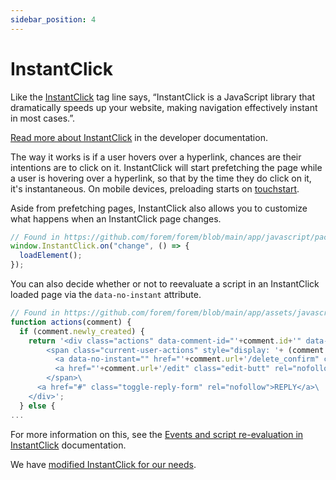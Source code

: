 ```yaml
---
sidebar_position: 4
---
```


# InstantClick

Like the [InstantClick](http://instantclick.io/) tag line says, “InstantClick is
a JavaScript library that dramatically speeds up your website, making navigation
effectively instant in most cases.”.

[Read more about InstantClick](https://developers.forem.com/frontend/instant-click) in the developer documentation.

The way it works is if a user hovers over a hyperlink, chances are their
intentions are to click on it. InstantClick will start prefetching the page
while a user is hovering over a hyperlink, so that by the time they do click on
it, it's instantaneous. On mobile devices, preloading starts on
[touchstart](https://developer.mozilla.org/en-US/docs/Web/API/Element/touchstart_event).

Aside from prefetching pages, InstantClick also allows you to customize what
happens when an InstantClick page changes.

```javascript
// Found in https://github.com/forem/forem/blob/main/app/javascript/packs/githubRepos.jsx#L11)
window.InstantClick.on("change", () => {
  loadElement();
});
```

You can also decide whether or not to reevaluate a script in an InstantClick
loaded page via the `data-no-instant` attribute.

```javascript
// Found in https://github.com/forem/forem/blob/main/app/assets/javascripts/utilities/buildCommentHTML.js.erb#L80
function actions(comment) {
  if (comment.newly_created) {
    return '<div class="actions" data-comment-id="'+comment.id+'" data-path="'+comment.url+'">\
        <span class="current-user-actions" style="display: '+ (comment.newly_created ? 'inline-block' : 'none') +';">\
          <a data-no-instant="" href="'+comment.url+'/delete_confirm" class="edit-butt" rel="nofollow">DELETE</a>\
          <a href="'+comment.url+'/edit" class="edit-butt" rel="nofollow">EDIT</a>\
        </span>\
      <a href="#" class="toggle-reply-form" rel="nofollow">REPLY</a>\
    </div>';
  } else {
...
```

For more information on this, see the
[Events and script re-evaluation in InstantClick](http://instantclick.io/scripts)
documentation.

We have [modified InstantClick for our needs](https://github.com/forem/forem/blob/main/app/assets/javascripts/base.js.erb#L13).
